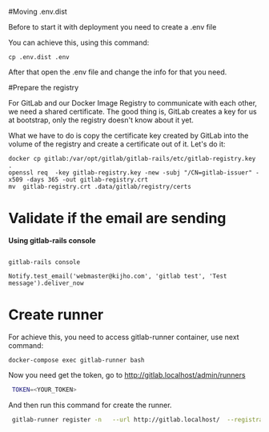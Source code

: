 #Moving .env.dist

Before to start it with deployment you need to create a .env file

You can achieve this, using this command:

~~~
cp .env.dist .env
~~~

After that open the .env file and change the info for that you need.

#Prepare the registry

For GitLab and our Docker Image Registry to communicate with each other, we need a shared certificate. The good thing is, GitLab creates a key for us at bootstrap, only the registry doesn't know about it yet.

What we have to do is copy the certificate key created by GitLab into the volume of the registry and create a certificate out of it. Let's do it:

~~~
docker cp gitlab:/var/opt/gitlab/gitlab-rails/etc/gitlab-registry.key .
openssl req  -key gitlab-registry.key -new -subj "/CN=gitlab-issuer" -x509 -days 365 -out gitlab-registry.crt
mv  gitlab-registry.crt .data/gitlab/registry/certs
~~~


# Validate if the email are sending

**Using gitlab-rails console**

~~~

gitlab-rails console

Notify.test_email('webmaster@kijho.com', 'gitlab test', 'Test message').deliver_now
~~~

# Create runner

For achieve this, you need to access gitlab-runner container, use next command:

~~~
docker-compose exec gitlab-runner bash
~~~

Now you need get the token, go to http://gitlab.localhost/admin/runners

~~~bash
 TOKEN=<YOUR_TOKEN>
~~~

And then run this command for create the runner.

~~~bash
 gitlab-runner register -n   --url http://gitlab.localhost/  --registration-token ${TOKEN}   --executor docker   --description "DockerInDocker"   --docker-image "docker:stable"   --tag-list "docker"   --locked=false   --run-untagged=false  --docker-network-mode "host" --docker-privileged=false   --docker-volumes /var/run/docker.sock:/var/run/docker.sock
~~~
